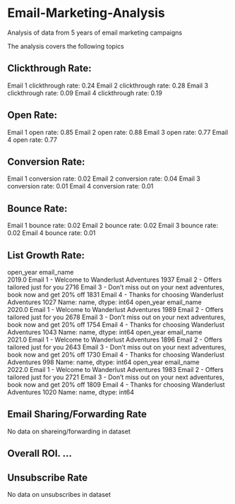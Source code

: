 # Email-Marketing-Analysis
Analysis of data from 5 years of email marketing campaigns

The analysis covers the following topics

## Clickthrough Rate:
Email 1 clickthrough rate: 0.24
Email 2 clickthrough rate: 0.28
Email 3 clickthrough rate: 0.09
Email 4 clickthrough rate: 0.19

## Open Rate: 
Email 1 open rate: 0.85
Email 2 open rate: 0.88
Email 3 open rate: 0.77
Email 4 open rate: 0.77

## Conversion Rate:
Email 1 conversion rate: 0.02
Email 2 conversion rate: 0.04
Email 3 conversion rate: 0.01
Email 4 conversion rate: 0.01

## Bounce Rate:
Email 1 bounce rate: 0.02
Email 2 bounce rate: 0.02
Email 3 bounce rate: 0.02
Email 4 bounce rate: 0.01

## List Growth Rate:
open_year  email_name                                                                
2019.0     Email 1 - Welcome to Wanderlust Adventures                                    1937
           Email 2 - Offers tailored just for you                                        2716
           Email 3 - Don’t miss out on your next adventures, book now and get 20% off    1831
           Email 4 - Thanks for choosing Wanderlust Adventures                           1027
Name: name, dtype: int64 open_year  email_name                                                                
2020.0     Email 1 - Welcome to Wanderlust Adventures                                    1989
           Email 2 - Offers tailored just for you                                        2678
           Email 3 - Don’t miss out on your next adventures, book now and get 20% off    1754
           Email 4 - Thanks for choosing Wanderlust Adventures                           1043
Name: name, dtype: int64 open_year  email_name                                                                
2021.0     Email 1 - Welcome to Wanderlust Adventures                                    1896
           Email 2 - Offers tailored just for you                                        2643
           Email 3 - Don’t miss out on your next adventures, book now and get 20% off    1730
           Email 4 - Thanks for choosing Wanderlust Adventures                            998
Name: name, dtype: int64 open_year  email_name                                                                
2022.0     Email 1 - Welcome to Wanderlust Adventures                                    1983
           Email 2 - Offers tailored just for you                                        2721
           Email 3 - Don’t miss out on your next adventures, book now and get 20% off    1809
           Email 4 - Thanks for choosing Wanderlust Adventures                           1020
Name: name, dtype: int64


## Email Sharing/Forwarding Rate
No data on shareing/forwarding in dataset

## Overall ROI. ...
## Unsubscribe Rate
No data on unsubscribes in dataset
